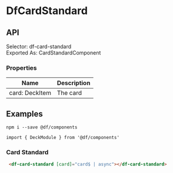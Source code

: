 # DfCardStandard

## API

Selector: df-card-standard  
Exported As: CardStandardComponent

### Properties

| Name              | Description    |
| ----------------- | -------------- |
| card: DeckItem | The card |

## Examples

`npm i --save @df/components`

`import { DeckModule } from '@df/components'`

### Card Standard

```html
 <df-card-standard [card]="card$ | async"></df-card-standard>
```
